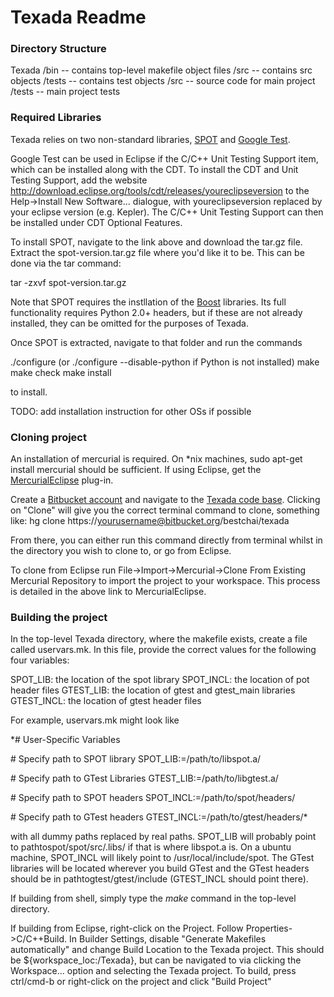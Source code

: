 # Texada Readme

### Directory Structure

Texada
   /bin  -- contains top-level makefile object files
      /src -- contains src objects
      /tests -- contains test objects
   /src -- source code for main project
   /tests -- main project tests

### Required Libraries

Texada relies on two non-standard libraries, [SPOT](http://spot.lip6.fr/wiki/GetSpot) and [Google Test](https://code.google.com/p/googletest/). 

Google Test can be used in Eclipse if the C/C++ Unit Testing Support item, which can be installed along with the CDT. To install the CDT and Unit Testing Support, add the website http://download.eclipse.org/tools/cdt/releases/youreclipseversion to the Help->Install New Software... dialogue, with youreclipseversion replaced by your eclipse version (e.g. Kepler). The C/C++ Unit Testing Support can then be installed under CDT Optional Features.

To install SPOT, navigate to the link above and download the tar.gz file. Extract the spot-version.tar.gz file where you'd like it to be. This can be done via the tar command:

tar -zxvf spot-version.tar.gz

Note that SPOT requires the instllation of the [Boost](http://www.boost.org/) libraries. Its full functionality requires Python 2.0+ headers, but if these are not already installed, they can be omitted for the purposes of Texada. 

Once SPOT is extracted, navigate to that folder and run the commands

./configure (or ./configure --disable-python if Python is not installed)
make
make check
make install

to install.

TODO: add installation instruction for other OSs if possible

### Cloning project

An installation of mercurial is required. On *nix machines, sudo apt-get install mercurial should be sufficient. If using Eclipse, get the [MercurialEclipse](http://mercurial.selenic.com/wiki/MercurialEclipse) plug-in.

Create a [Bitbucket account](https://bitbucket.org/) and navigate to the [Texada code base](https://bitbucket.org/bestchai/texada). Clicking on "Clone" will give you the correct terminal command to clone, something like:
hg clone https://yourusername@bitbucket.org/bestchai/texada

From there, you can either run this command directly from terminal whilst in the directory you wish to clone to, or go from Eclipse. 

To clone from Eclipse run File->Import->Mercurial->Clone From Existing Mercurial Repository to import the project to your workspace. This process is detailed in the above link to MercurialEclipse.

### Building the project

In the top-level Texada directory, where the makefile exists, create a file called uservars.mk. In this file, provide the correct values for the following four variables:

SPOT_LIB: the location of the spot library
SPOT_INCL: the location of pot header files 
GTEST\_LIB: the location of gtest and gtest_main libraries
GTEST_INCL: the location of gtest header files

For example, uservars.mk might look like

*\# User-Specific Variables

\# Specify path to SPOT library
SPOT_LIB:=/path/to/libspot.a/

\# Specify path to GTest Libraries
GTEST_LIB:=/path/to/libgtest.a/

\# Specify path to SPOT headers
SPOT_INCL:=/path/to/spot/headers/

\# Specify path to GTest headers
GTEST_INCL:=/path/to/gtest/headers/*

with all dummy paths replaced by real paths. SPOT\_LIB will probably point to pathtospot/spot/src/.libs/ if that is where libspot.a is. On a ubuntu machine, SPOT\_INCL will likely point to /usr/local/include/spot. The GTest libraries will be located wherever you build GTest and the GTest headers should be in pathtogtest/gtest/include (GTEST_INCL should point there). 

If building from shell, simply type the *make* command in the top-level directory.

If building from Eclipse, right-click on the Project. Follow Properties->C/C++Build. In Builder Settings, disable "Generate Makefiles automatically" and change Build Location to the Texada project. This should be ${workspace_loc:/Texada}, but can be navigated to via clicking the Workspace... option and selecting the Texada project. To build, press ctrl/cmd-b or right-click on the project and click "Build Project"
